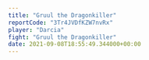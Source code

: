 ```yaml
---
title: "Gruul the Dragonkiller"
reportCode: "3Tr4JVDfKZW7nvRx"
player: "Darcia"
fight: "Gruul the Dragonkiller"
date: 2021-09-08T18:55:49.344000+00:00
---
```

